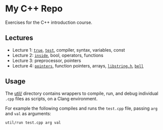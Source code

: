 # My C++ Repo

Exercises for the C++ introduction course.


## Lectures

- Lecture 1: [`true`](true.cpp), [`test`](test.cpp), compiler, syntax, variables, const
- Lecture 2: [`inside`](inside.cpp), bool, operators, functions
- Lecture 3: preprocessor, pointers
- Lecture 4: [`pointers`](pointers.cpp), function pointers, arrays, [`libstring.h`](libstring.h), [`bell`](bell.cpp)


## Usage

The [util/](util) directory contains wrappers to compile, run, and debug individual `.cpp` files as scripts, on a Clang environment.

For example the following compiles and runs the `test.cpp` file, passing `arg` and `val` as arguments:
```sh
util/run test.cpp arg val
```
